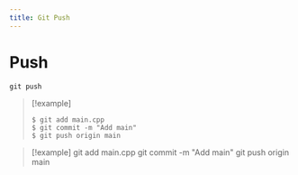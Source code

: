 ```yaml
---
title: Git Push
---
```


# Push

`git push`

>[!example]
>```console
>$ git add main.cpp
>$ git commit -m "Add main"
>$ git push origin main
>```

>[!example]
>git add main.cpp
>git commit -m "Add main"
>git push origin main


